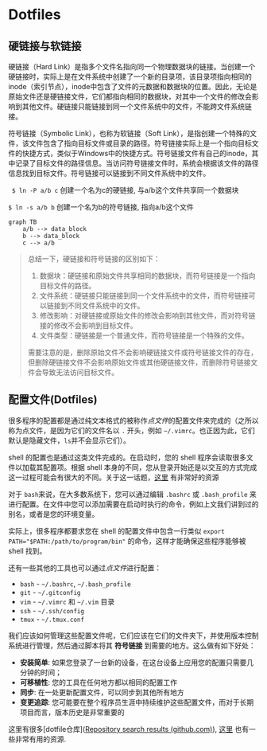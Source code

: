 # Dotfiles

## 硬链接与软链接

硬链接（Hard Link）是指多个文件名指向同一个物理数据块的链接。当创建一个硬链接时，实际上是在文件系统中创建了一个新的目录项，该目录项指向相同的inode（索引节点），inode中包含了文件的元数据和数据块的位置。因此，无论是原始文件还是硬链接文件，它们都指向相同的数据块，对其中一个文件的修改会影响到其他文件。硬链接只能链接到同一个文件系统中的文件，不能跨文件系统链接。

符号链接（Symbolic Link），也称为软链接（Soft Link），是指创建一个特殊的文件，该文件包含了指向目标文件或目录的路径。符号链接实际上是一个指向目标文件的快捷方式，类似于Windows中的快捷方式。符号链接文件有自己的inode，其中记录了目标文件的路径信息。当访问符号链接文件时，系统会根据该文件的路径信息找到目标文件。符号链接可以链接到不同文件系统中的文件。

` $ ln -P a/b c` 创建一个名为c的硬链接, 与a/b这个文件共享同一个数据块

`$ ln -s a/b b` 创建一个名为b的符号链接, 指向a/b这个文件

```mermaid
graph TB
	a/b --> data_block
	b --> data_block
	c --> a/b
```

> 总结一下，硬链接和符号链接的区别如下：
>
> 1. 数据块：硬链接和原始文件共享相同的数据块，而符号链接是一个指向目标文件的路径。
> 2. 文件系统：硬链接只能链接到同一个文件系统中的文件，而符号链接可以链接到不同文件系统中的文件。
> 3. 修改影响：对硬链接或原始文件的修改会影响到其他文件，而对符号链接的修改不会影响到目标文件。
> 4. 文件类型：硬链接是一个普通文件，而符号链接是一个特殊的文件。
>
> 需要注意的是，删除原始文件不会影响硬链接文件或符号链接文件的存在，但删除硬链接文件不会影响原始文件或其他硬链接文件，而删除符号链接文件会导致无法访问目标文件。

## 配置文件(Dotfiles)

很多程序的配置都是通过纯文本格式的被称作*点文件*的配置文件来完成的（之所以称为点文件，是因为它们的文件名以 `.` 开头，例如 `~/.vimrc`。也正因为此，它们默认是隐藏文件，`ls`并不会显示它们）。

shell 的配置也是通过这类文件完成的。在启动时，您的 shell 程序会读取很多文件以加载其配置项。根据 shell 本身的不同，您从登录开始还是以交互的方式完成这一过程可能会有很大的不同。关于这一话题，[这里](https://blog.flowblok.id.au/2013-02/shell-startup-scripts.html) 有非常好的资源

对于 `bash`来说，在大多数系统下，您可以通过编辑 `.bashrc` 或 `.bash_profile` 来进行配置。在文件中您可以添加需要在启动时执行的命令，例如上文我们讲到过的别名，或者是您的环境变量。

实际上，很多程序都要求您在 shell 的配置文件中包含一行类似 `export PATH="$PATH:/path/to/program/bin"` 的命令，这样才能确保这些程序能够被 shell 找到。

还有一些其他的工具也可以通过*点文件*进行配置：

- `bash` - `~/.bashrc`, `~/.bash_profile`
- `git` - `~/.gitconfig`
- `vim` - `~/.vimrc` 和 `~/.vim` 目录
- `ssh` - `~/.ssh/config`
- `tmux` - `~/.tmux.conf`

我们应该如何管理这些配置文件呢，它们应该在它们的文件夹下，并使用版本控制系统进行管理，然后通过脚本将其 **符号链接** 到需要的地方。这么做有如下好处：

- **安装简单**: 如果您登录了一台新的设备，在这台设备上应用您的配置只需要几分钟的时间；
- **可移植性**: 您的工具在任何地方都以相同的配置工作
- **同步**: 在一处更新配置文件，可以同步到其他所有地方
- **变更追踪**: 您可能要在整个程序员生涯中持续维护这些配置文件，而对于长期项目而言，版本历史是非常重要的

这里有很多[dotfile仓库]([Repository search results (github.com)](https://github.com/search?o=desc&q=dotfiles&s=stars&type=Repositories)), [这里](https://dotfiles.github.io/) 也有一些非常有用的资源.
